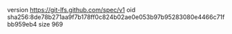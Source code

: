 version https://git-lfs.github.com/spec/v1
oid sha256:8de78b271aa9f7b178ff0c824b02ae0e053b97b95283080e4466c71fbb959eb4
size 969

